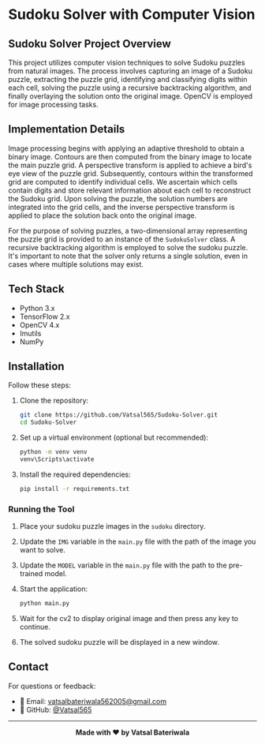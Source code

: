 # Sudoku Solver with Computer Vision

## Sudoku Solver Project Overview

This project utilizes computer vision techniques to solve Sudoku puzzles from natural images. The process involves capturing an image of a Sudoku puzzle, extracting the puzzle grid, identifying and classifying digits within each cell, solving the puzzle using a recursive backtracking algorithm, and finally overlaying the solution onto the original image. OpenCV is employed for image processing tasks.

## Implementation Details

Image processing begins with applying an adaptive threshold to obtain a binary image. Contours are then computed from the binary image to locate the main puzzle grid. A perspective transform is applied to achieve a bird's eye view of the puzzle grid. Subsequently, contours within the transformed grid are computed to identify individual cells. We ascertain which cells contain digits and store relevant information about each cell to reconstruct the Sudoku grid. Upon solving the puzzle, the solution numbers are integrated into the grid cells, and the inverse perspective transform is applied to place the solution back onto the original image.

For the purpose of solving puzzles, a two-dimensional array representing the puzzle grid is provided to an instance of the `SudokuSolver` class. A recursive backtracking algorithm is employed to solve the sudoku puzzle. It's important to note that the solver only returns a single solution, even in cases where multiple solutions may exist.

## Tech Stack

- Python 3.x
- TensorFlow 2.x
- OpenCV 4.x
- Imutils
- NumPy

## Installation
Follow these steps:

1. Clone the repository:
   ```bash
   git clone https://github.com/Vatsal565/Sudoku-Solver.git
   cd Sudoku-Solver
   ```
2. Set up a virtual environment (optional but recommended):
    ```bash
    python -m venv venv
    venv\Scripts\activate
    ```
3. Install the required dependencies:
   ``` bash
   pip install -r requirements.txt
   ```

### Running the Tool


1. Place your sudoku puzzle images in the `sudoku` directory.
2. Update the `IMG` variable in the `main.py` file with the path of the image you want to solve.
3. Update the `MODEL` variable in the `main.py` file with the path to the pre-trained model.
4. Start the application:
   ```bash
   python main.py
   ```

5. Wait for the cv2 to display original image and then press any key to continue.
6. The solved sudoku puzzle will be displayed in a new window.


## Contact

For questions or feedback:
- 📧 Email: vatsalbateriwala562005@gmail.com
- 🐙 GitHub: [@Vatsal565](https://github.com/Vatsal565)

---

<div align="center">

**Made with ❤️ by Vatsal Bateriwala**

</div>